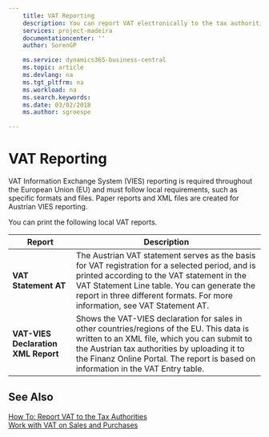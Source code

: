 ```yaml
---
    title: VAT Reporting
    description: You can report VAT electronically to the tax authorities.
    services: project-madeira
    documentationcenter: ''
    author: SorenGP

    ms.service: dynamics365-business-central
    ms.topic: article
    ms.devlang: na
    ms.tgt_pltfrm: na
    ms.workload: na
    ms.search.keywords:
    ms.date: 03/02/2018
    ms.author: sgroespe

---
```

# VAT Reporting
VAT Information Exchange System (VIES) reporting is required throughout the European Union (EU) and must follow local requirements, such as specific formats and files. Paper reports and XML files are created for Austrian VIES reporting.

You can print the following local VAT reports.  

|Report|Description|  
|------------|---------------------------------------|  
|**VAT Statement AT**|The Austrian VAT statement serves as the basis for VAT registration for a selected period, and is printed according to the VAT statement in the VAT Statement Line table. You can generate the report in three different formats. For more information, see VAT Statement AT.|  
|**VAT-VIES Declaration XML Report**|Shows the VAT-VIES declaration for sales in other countries/regions of the EU. This data is written to an XML file, which you can submit to the Austrian tax authorities by uploading it to the Finanz Online Portal. The report is based on information in the VAT Entry table.|  

## See Also  
[How To: Report VAT to the Tax Authorities](../../finance-how-report-vat.md)  
[Work with VAT on Sales and Purchases](../../finance-work-with-vat.md)
